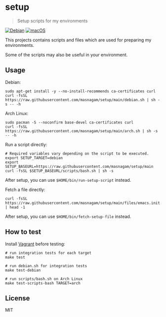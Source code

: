 # setup

> Setup scripts for my environments

[![Debian](https://github.com/masnagam/setup/actions/workflows/debian.yml/badge.svg)](https://github.com/masnagam/setup/actions/workflows/debian.yml)
[![macOS](https://github.com/masnagam/setup/actions/workflows/macos.yml/badge.svg)](https://github.com/masnagam/setup/actions/workflows/macos.yml)

This projects contains scripts and files which are used for preparing my environments.

Some of the scripts may also be useful in your environment.

## Usage

Debian:

```shell
sudo apt-get install -y --no-install-recommends ca-certificates curl
curl -fsSL https://raw.githubusercontent.com/masnagam/setup/main/debian.sh | sh -s -- -h
```

Arch Linux:

```shell
sudo pacman -S --noconfirm base-devel ca-certificates curl
curl -fsSL https://raw.githubusercontent.com/masnagam/setup/main/arch.sh | sh -s -- -h
```

Run a script directly:

```shell
# Required variables vary depending on the script to be executed.
export SETUP_TARGET=debian
export SETUP_BASEURL=https://raw.githubusercontent.com/masnagam/setup/main
curl -fsSL $SETUP_BASEURL/scripts/bash.sh | sh -s
```

After setup, you can use `$HOME/bin/run-setup-script` instead.

Fetch a file directly:

```
curl -fsSL https://raw.githubusercontent.com/masnagam/setup/main/files/emacs.init.el | head -1
```

After setup, you can use `$HOME/bin/fetch-setup-file` instead.

## How to test

Install [Vagrant] before testing:

```shell
# run integration tests for each target
make test

# run debian.sh for integration tests
make test-debian

# run scripts/bash.sh on Arch Linux
make test-scripts-bash TARGET=arch
```

## License

MIT

[Vagrant]: https://www.vagrantup.com/

